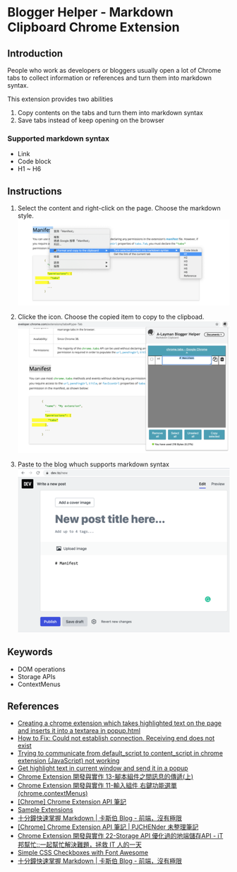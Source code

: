 # Blogger Helper - Markdown Clipboard Chrome Extension

## Introduction
People who work as developers or bloggers usually open a lot of Chrome tabs to collect information or references and turn them into markdown syntax. 

This extension provides two abilities
1. Copy contents on the tabs and turn them into markdown syntax
2. Save tabs instead of keep opening on the browser

### Supported markdown syntax
* Link
* Code block
* H1 ~ H6

## Instructions
1. Select the content and right-click on the page. Choose the markdown style.
![rlick ght-click menu](https://github.com/JenHsuan/writer-help-extention/blob/master/screen-shots/rightClickMenu.png?raw=true)

2. Clicke the icon. Choose the copied item to copy to the clipboad.
![popup](https://github.com/JenHsuan/writer-help-extention/blob/master/screen-shots/popup2.png?raw=true)

3. Paste to the blog whuch supports markdown syntax
![blog](https://github.com/JenHsuan/writer-help-extention/blob/master/screen-shots/paste.png?raw=true)

## Keywords
* DOM operations 
* Storage APIs
* ContextMenus

## References
* [Creating a chrome extension which takes highlighted text on the page and inserts it into a textarea in popup.html](https://stackoverflow.com/questions/14349263/creating-a-chrome-extension-which-takes-highlighted-text-on-the-page-and-inserts#answer-14351458)
* [How to Fix: Could not establish connection. Receiving end does not exist](https://www.bennettnotes.com/post/fix-receiving-end-does-not-exist/)
* [Trying to communicate from default_script to content_script in chrome extension (JavaScript) not working](https://stackoverflow.com/questions/25588188/trying-to-communicate-from-default-script-to-content-script-in-chrome-extension)
* [Get highlight text in current window and send it in a popup](https://en.it1352.com/article/06fe34d56b21448290bb8fc0c030c0a7.html)
* [Chrome Extension 開發與實作 13-腳本組件之間訊息的傳遞(上)](https://ithelp.ithome.com.tw/articles/10187744)
* [Chrome Extension 開發與實作 11-輸入組件 右鍵功能選單(chrome.contextMenus)](https://ithelp.ithome.com.tw/articles/10187476)
* [[Chrome] Chrome Extension API 筆記](https://pjchender.github.io/2019/05/08/chrome-chrome-extension-api-%E7%AD%86%E8%A8%98/)
* [Sample Extensions](https://developer.chrome.com/extensions/samples#search:contextmenus)
* [十分鐘快速掌握 Markdown | 卡斯伯 Blog - 前端，沒有極限](https://wcc723.github.io/development/2019/11/23/ten-mins-learn-markdown/)
* [[Chrome] Chrome Extension API 筆記 | PJCHENder 未整理筆記](https://pjchender.github.io/2019/05/08/chrome-chrome-extension-api-%E7%AD%86%E8%A8%98/)
* [Chrome Extension 開發與實作 22-Storage API 優化過的地端儲存API - iT 邦幫忙::一起幫忙解決難題，拯救 IT 人的一天](https://ithelp.ithome.com.tw/articles/10188481)
* [Simple CSS Checkboxes with Font Awesome](https://codepen.io/jamesbarnett/pen/yILjk)
* [十分鐘快速掌握 Markdown | 卡斯伯 Blog - 前端，沒有極限](https://wcc723.github.io/development/2019/11/23/ten-mins-learn-markdown/)